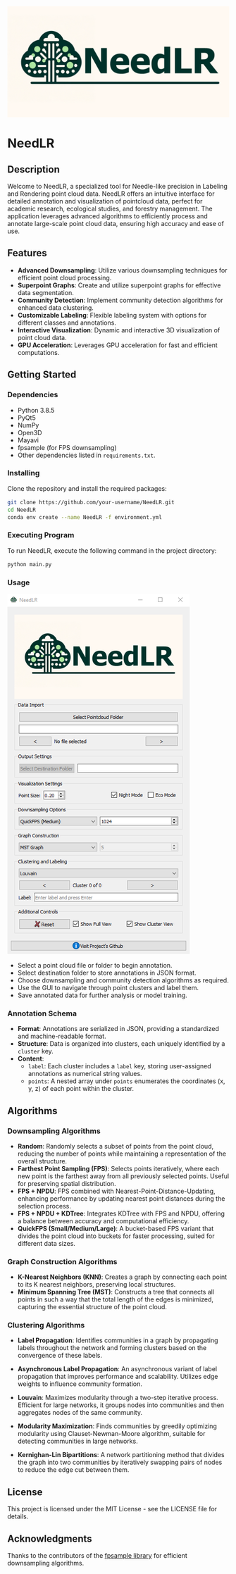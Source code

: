 ![NeedLR](ReadME_Assets/NeedLR.png)

# NeedLR

## Description

Welcome to NeedLR, a specialized tool for Needle-like precision in Labeling and Rendering point cloud data. NeedLR offers an intuitive interface for detailed annotation and visualization of pointcloud data, perfect for academic research, ecological studies, and forestry management. The application leverages advanced algorithms to efficiently process and annotate large-scale point cloud data, ensuring high accuracy and ease of use.

## Features

- **Advanced Downsampling**: Utilize various downsampling techniques for efficient point cloud processing.
- **Superpoint Graphs**: Create and utilize superpoint graphs for effective data segmentation.
- **Community Detection**: Implement community detection algorithms for enhanced data clustering.
- **Customizable Labeling**: Flexible labeling system with options for different classes and annotations.
- **Interactive Visualization**: Dynamic and interactive 3D visualization of point cloud data.
- **GPU Acceleration**: Leverages GPU acceleration for fast and efficient computations.

## Getting Started

### Dependencies

- Python 3.8.5
- PyQt5
- NumPy
- Open3D
- Mayavi
- fpsample (for FPS downsampling)
- Other dependencies listed in `requirements.txt`.

### Installing

Clone the repository and install the required packages:

```bash
git clone https://github.com/your-username/NeedLR.git
cd NeedLR
conda env create --name NeedLR -f environment.yml
```

### Executing Program

To run NeedLR, execute the following command in the project directory:

```bash
python main.py
```

### Usage

![Screenshot of Application](ReadME_Assets/program_screenshot.png)

- Select a point cloud file or folder to begin annotation.
- Select destination folder to store annotations in JSON format. 
- Choose downsampling and community detection algorithms as required.
- Use the GUI to navigate through point clusters and label them.
- Save annotated data for further analysis or model training.

### Annotation Schema

- **Format**: Annotations are serialized in JSON, providing a standardized and machine-readable format.
- **Structure**: Data is organized into clusters, each uniquely identified by a `cluster` key.
- **Content**:
  - `label`: Each cluster includes a `label` key, storing user-assigned annotations as numerical string values.
  - `points`: A nested array under `points` enumerates the coordinates (x, y, z) of each point within the cluster.

## Algorithms

### Downsampling Algorithms

- **Random**: Randomly selects a subset of points from the point cloud, reducing the number of points while maintaining a representation of the overall structure.
- **Farthest Point Sampling (FPS)**: Selects points iteratively, where each new point is the farthest away from all previously selected points. Useful for preserving spatial distribution.
- **FPS + NPDU**: FPS combined with Nearest-Point-Distance-Updating, enhancing performance by updating nearest point distances during the selection process.
- **FPS + NPDU + KDTree**: Integrates KDTree with FPS and NPDU, offering a balance between accuracy and computational efficiency.
- **QuickFPS (Small/Medium/Large)**: A bucket-based FPS variant that divides the point cloud into buckets for faster processing, suited for different data sizes.

### Graph Construction Algorithms

- **K-Nearest Neighbors (KNN)**: Creates a graph by connecting each point to its K nearest neighbors, preserving local structures.
- **Minimum Spanning Tree (MST)**: Constructs a tree that connects all points in such a way that the total length of the edges is minimized, capturing the essential structure of the point cloud.

### Clustering Algorithms

- **Label Propagation**: Identifies communities in a graph by propagating labels throughout the network and forming clusters based on the convergence of these labels.

- **Asynchronous Label Propagation**: An asynchronous variant of label propagation that improves performance and scalability. Utilizes edge weights to influence community formation.

- **Louvain**: Maximizes modularity through a two-step iterative process. Efficient for large networks, it groups nodes into communities and then aggregates nodes of the same community.

- **Modularity Maximization**: Finds communities by greedily optimizing modularity using Clauset-Newman-Moore algorithm, suitable for detecting communities in large networks.

- **Kernighan-Lin Bipartitions**: A network partitioning method that divides the graph into two communities by iteratively swapping pairs of nodes to reduce the edge cut between them.





## License

This project is licensed under the MIT License - see the LICENSE file for details.

## Acknowledgments

Thanks to the contributors of the [fpsample library](https://github.com/leonardodalinky/fpsample) for efficient downsampling algorithms.